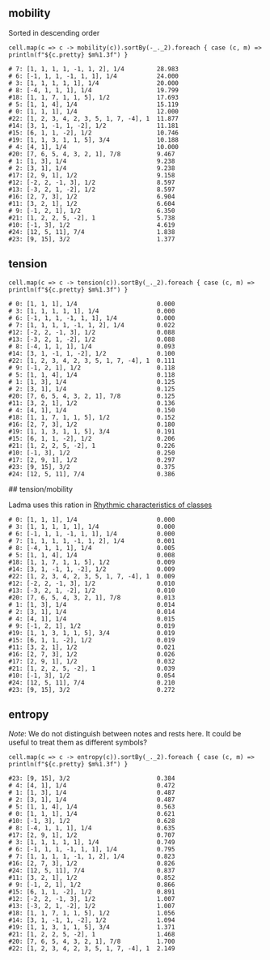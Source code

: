 ## mobility

Sorted in descending order

    cell.map(c => c -> mobility(c)).sortBy(-_._2).foreach { case (c, m) => println(f"${c.pretty} $m%1.3f") }

    # 7: [1, 1, 1, 1, -1, 1, 2], 1/4         28.983
    # 6: [-1, 1, 1, -1, 1, 1], 1/4           24.000
    # 3: [1, 1, 1, 1, 1], 1/4                20.000
    # 8: [-4, 1, 1, 1], 1/4                  19.799
    #18: [1, 1, 7, 1, 1, 5], 1/2             17.693
    # 5: [1, 1, 4], 1/4                      15.119
    # 0: [1, 1, 1], 1/4                      12.000
    #22: [1, 2, 3, 4, 2, 3, 5, 1, 7, -4], 1  11.877
    #14: [3, 1, -1, 1, -2], 1/2              11.181
    #15: [6, 1, 1, -2], 1/2                  10.746
    #19: [1, 1, 3, 1, 1, 5], 3/4             10.188
    # 4: [4, 1], 1/4                         10.000
    #20: [7, 6, 5, 4, 3, 2, 1], 7/8          9.467
    # 1: [1, 3], 1/4                         9.238
    # 2: [3, 1], 1/4                         9.238
    #17: [2, 9, 1], 1/2                      9.158
    #12: [-2, 2, -1, 3], 1/2                 8.597
    #13: [-3, 2, 1, -2], 1/2                 8.597
    #16: [2, 7, 3], 1/2                      6.904
    #11: [3, 2, 1], 1/2                      6.604
    # 9: [-1, 2, 1], 1/2                     6.350
    #21: [1, 2, 2, 5, -2], 1                 5.738
    #10: [-1, 3], 1/2                        4.619
    #24: [12, 5, 11], 7/4                    1.838
    #23: [9, 15], 3/2                        1.377

## tension

    cell.map(c => c -> tension(c)).sortBy(_._2).foreach { case (c, m) => println(f"${c.pretty} $m%1.3f") }

    # 0: [1, 1, 1], 1/4                      0.000
    # 3: [1, 1, 1, 1, 1], 1/4                0.000
    # 6: [-1, 1, 1, -1, 1, 1], 1/4           0.000
    # 7: [1, 1, 1, 1, -1, 1, 2], 1/4         0.022
    #12: [-2, 2, -1, 3], 1/2                 0.088
    #13: [-3, 2, 1, -2], 1/2                 0.088
    # 8: [-4, 1, 1, 1], 1/4                  0.093
    #14: [3, 1, -1, 1, -2], 1/2              0.100
    #22: [1, 2, 3, 4, 2, 3, 5, 1, 7, -4], 1  0.111
    # 9: [-1, 2, 1], 1/2                     0.118
    # 5: [1, 1, 4], 1/4                      0.118
    # 1: [1, 3], 1/4                         0.125
    # 2: [3, 1], 1/4                         0.125
    #20: [7, 6, 5, 4, 3, 2, 1], 7/8          0.125
    #11: [3, 2, 1], 1/2                      0.136
    # 4: [4, 1], 1/4                         0.150
    #18: [1, 1, 7, 1, 1, 5], 1/2             0.152
    #16: [2, 7, 3], 1/2                      0.180
    #19: [1, 1, 3, 1, 1, 5], 3/4             0.191
    #15: [6, 1, 1, -2], 1/2                  0.206
    #21: [1, 2, 2, 5, -2], 1                 0.226
    #10: [-1, 3], 1/2                        0.250
    #17: [2, 9, 1], 1/2                      0.297
    #23: [9, 15], 3/2                        0.375
    #24: [12, 5, 11], 7/4                    0.386

## tension/mobility

Ladma uses this ration in [Rhythmic characteristics of classes](http://vladimir_ladma.sweb.cz/english/music/structs/mus_rhy.htm)

    # 0: [1, 1, 1], 1/4                      0.000
    # 3: [1, 1, 1, 1, 1], 1/4                0.000
    # 6: [-1, 1, 1, -1, 1, 1], 1/4           0.000
    # 7: [1, 1, 1, 1, -1, 1, 2], 1/4         0.001
    # 8: [-4, 1, 1, 1], 1/4                  0.005
    # 5: [1, 1, 4], 1/4                      0.008
    #18: [1, 1, 7, 1, 1, 5], 1/2             0.009
    #14: [3, 1, -1, 1, -2], 1/2              0.009
    #22: [1, 2, 3, 4, 2, 3, 5, 1, 7, -4], 1  0.009
    #12: [-2, 2, -1, 3], 1/2                 0.010
    #13: [-3, 2, 1, -2], 1/2                 0.010
    #20: [7, 6, 5, 4, 3, 2, 1], 7/8          0.013
    # 1: [1, 3], 1/4                         0.014
    # 2: [3, 1], 1/4                         0.014
    # 4: [4, 1], 1/4                         0.015
    # 9: [-1, 2, 1], 1/2                     0.019
    #19: [1, 1, 3, 1, 1, 5], 3/4             0.019
    #15: [6, 1, 1, -2], 1/2                  0.019
    #11: [3, 2, 1], 1/2                      0.021
    #16: [2, 7, 3], 1/2                      0.026
    #17: [2, 9, 1], 1/2                      0.032
    #21: [1, 2, 2, 5, -2], 1                 0.039
    #10: [-1, 3], 1/2                        0.054
    #24: [12, 5, 11], 7/4                    0.210
    #23: [9, 15], 3/2                        0.272

## entropy

_Note_: We do not distinguish between notes and rests here. It could be useful to treat them as different symbols?

    cell.map(c => c -> entropy(c)).sortBy(_._2).foreach { case (c, m) => println(f"${c.pretty} $m%1.3f") }

    #23: [9, 15], 3/2                        0.384
    # 4: [4, 1], 1/4                         0.472
    # 1: [1, 3], 1/4                         0.487
    # 2: [3, 1], 1/4                         0.487
    # 5: [1, 1, 4], 1/4                      0.563
    # 0: [1, 1, 1], 1/4                      0.621
    #10: [-1, 3], 1/2                        0.628
    # 8: [-4, 1, 1, 1], 1/4                  0.635
    #17: [2, 9, 1], 1/2                      0.707
    # 3: [1, 1, 1, 1, 1], 1/4                0.749
    # 6: [-1, 1, 1, -1, 1, 1], 1/4           0.795
    # 7: [1, 1, 1, 1, -1, 1, 2], 1/4         0.823
    #16: [2, 7, 3], 1/2                      0.826
    #24: [12, 5, 11], 7/4                    0.837
    #11: [3, 2, 1], 1/2                      0.852
    # 9: [-1, 2, 1], 1/2                     0.866
    #15: [6, 1, 1, -2], 1/2                  0.891
    #12: [-2, 2, -1, 3], 1/2                 1.007
    #13: [-3, 2, 1, -2], 1/2                 1.007
    #18: [1, 1, 7, 1, 1, 5], 1/2             1.056
    #14: [3, 1, -1, 1, -2], 1/2              1.094
    #19: [1, 1, 3, 1, 1, 5], 3/4             1.371
    #21: [1, 2, 2, 5, -2], 1                 1.468
    #20: [7, 6, 5, 4, 3, 2, 1], 7/8          1.700
    #22: [1, 2, 3, 4, 2, 3, 5, 1, 7, -4], 1  2.149
